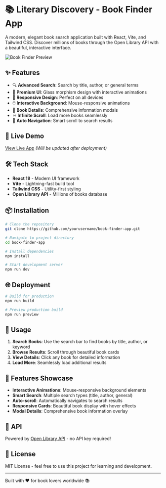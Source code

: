 # 📚 Literary Discovery - Book Finder App

A modern, elegant book search application built with React, Vite, and Tailwind CSS. Discover millions of books through the Open Library API with a beautiful, interactive interface.

![Book Finder Preview](https://via.placeholder.com/800x400/1e293b/f1f5f9?text=Literary+Discovery+App)

## ✨ Features

- 🔍 **Advanced Search**: Search by title, author, or general terms
- 🎨 **Premium UI**: Glass morphism design with interactive animations
- 📱 **Responsive Design**: Perfect on all devices
- 🖱️ **Interactive Background**: Mouse-responsive animations
- 📖 **Book Details**: Comprehensive information modals
- ♾️ **Infinite Scroll**: Load more books seamlessly
- 🎯 **Auto Navigation**: Smart scroll to search results

## 🚀 Live Demo

[View Live App](https://stackblitz.com/edit/your-app-url) *(Will be updated after deployment)*

## 🛠️ Tech Stack

- **React 19** - Modern UI framework
- **Vite** - Lightning-fast build tool
- **Tailwind CSS** - Utility-first styling
- **Open Library API** - Millions of books database

## 📦 Installation

```bash
# Clone the repository
git clone https://github.com/yourusername/book-finder-app.git

# Navigate to project directory
cd book-finder-app

# Install dependencies
npm install

# Start development server
npm run dev
```

## 🌐 Deployment

```bash
# Build for production
npm run build

# Preview production build
npm run preview
```

## 📱 Usage

1. **Search Books**: Use the search bar to find books by title, author, or keyword
2. **Browse Results**: Scroll through beautiful book cards
3. **View Details**: Click any book for detailed information
4. **Load More**: Seamlessly load additional results

## 🎨 Features Showcase

- **Interactive Animations**: Mouse-responsive background elements
- **Smart Search**: Multiple search types (title, author, general)
- **Auto-scroll**: Automatically navigates to search results
- **Responsive Cards**: Beautiful book display with hover effects
- **Modal Details**: Comprehensive book information overlay

## 🔗 API

Powered by [Open Library API](https://openlibrary.org/developers/api) - no API key required!

## 📄 License

MIT License - feel free to use this project for learning and development.

---

Built with ❤️ for book lovers worldwide 📚

